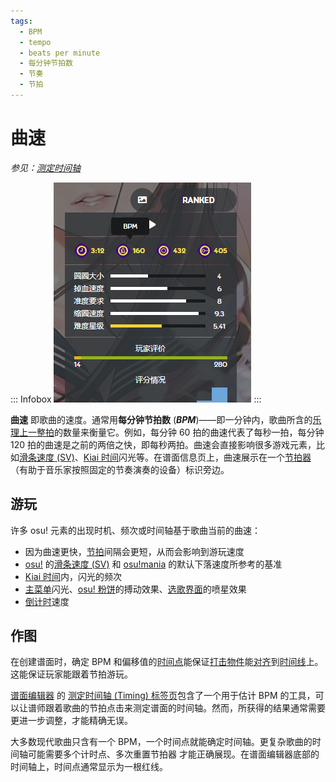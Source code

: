```yaml
---
tags:
  - BPM
  - tempo
  - beats per minute
  - 每分钟节拍数
  - 节奏
  - 节拍
---
```


# 曲速

*参见：[测定时间轴](/wiki/Beatmapping/Timing)*

::: Infobox
![谱面信息页上 BPM 指示信息的截图](img/beatmap-info-ZH.png "可以在谱面信息页的角落看到，歌曲的曲速等于 160")
:::

**曲速** 即歌曲的速度。通常用**每分钟节拍数** (***BPM***)——即一分钟内，歌曲所含的[乐理上一整拍](/wiki/Music_theory/Beat)的数量来衡量它。例如，每分钟 60 拍的曲速代表了每秒一拍，每分钟 120 拍的曲速是之前的两倍之快，即每秒两拍。曲速会直接影响很多游戏元素，比如[滑条速度 (SV)](/wiki/Gameplay/Hit_object/Slider/Slider_velocity)、[Kiai 时间](/wiki/Gameplay/Kiai_time)闪光等。在谱面信息页上，曲速展示在一个[节拍器](https://zh.wikipedia.org/wiki/%E7%AF%80%E6%8B%8D%E5%99%A8)（有助于音乐家按照固定的节奏演奏的设备）标识旁边。

## 游玩

许多 osu! 元素的出现时机、频次或时间轴基于歌曲当前的曲速：

- 因为曲速更快，[节拍](/wiki/Music_theory/Beat)间隔会更短，从而会影响到游玩速度
- [osu!](/wiki/Game_mode/osu!) 的[滑条速度 (SV)](/wiki/Gameplay/Hit_object/Slider/Slider_velocity) 和 [osu!mania](/wiki/Game_mode/osu!mania) 的默认下落速度所参考的基准
- [Kiai 时间](/wiki/Gameplay/Kiai_time)内，闪光的频次
- [主菜单](/wiki/Client/Interface#main-menu)闪光、[osu! 粉饼](/wiki/Client/Interface/Cookie)的搏动效果、[选歌界面](/wiki/Client/Interface#song-select)的喷星效果
- [倒计时](/wiki/Beatmap/Countdown)速度

## 作图

在创建谱面时，确定 BPM 和偏移值的[时间点](/wiki/Beatmapping/Timing_section)能保证[打击物件](/wiki/Gameplay/Hit_object)能[对齐](/wiki/Beatmapping/Snapping)到[时间线](/wiki/Client/Beatmap_editor/Timelines)上。这能保证玩家能跟着节拍游玩。

[谱面编辑器](/wiki/Client/Beatmap_editor) 的 [测定时间轴 (Timing) 标签页](/wiki/Client/Beatmap_editor/Timing)包含了一个用于估计 BPM 的工具，可以让谱师跟着歌曲的节拍点击来测定谱面的时间轴。然而，所获得的结果通常需要更进一步调整，才能精确无误。

大多数现代歌曲只含有一个 BPM，一个时间点就能确定时间轴。更复杂歌曲的时间轴可能需要多个计时点、多次重置节拍器<!-- TODO: link --> 才能正确展现。在谱面编辑器底部的时间轴上，时间点通常显示为一根红线。
